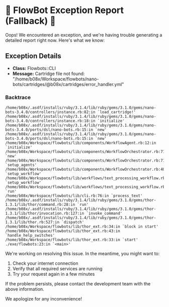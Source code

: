 # 🚨 FlowBot Exception Report (Fallback) 🚨

Oops! We encountered an exception, and we're having trouble generating a detailed report right now. Here's what we know:

## Exception Details

- **Class:** Flowbots::CLI
- **Message:** Cartridge file not found: "/home/b08x/Workspace/flowbots/nano-bots/cartridges/@b08x/cartridges/error_handler.yml"

### Backtrace

```
/home/b08x/.asdf/installs/ruby/3.1.4/lib/ruby/gems/3.1.0/gems/nano-bots-3.4.0/controllers/instance.rb:82:in `load_cartridge!'
/home/b08x/.asdf/installs/ruby/3.1.4/lib/ruby/gems/3.1.0/gems/nano-bots-3.4.0/controllers/instance.rb:18:in `initialize'
/home/b08x/.asdf/installs/ruby/3.1.4/lib/ruby/gems/3.1.0/gems/nano-bots-3.4.0/ports/dsl/nano-bots.rb:15:in `new'
/home/b08x/.asdf/installs/ruby/3.1.4/lib/ruby/gems/3.1.0/gems/nano-bots-3.4.0/ports/dsl/nano-bots.rb:15:in `new'
/home/b08x/Workspace/flowbots/lib/components/WorkflowAgent.rb:12:in `initialize'
/home/b08x/Workspace/flowbots/lib/components/WorkflowOrchestrator.rb:71:in `new'
/home/b08x/Workspace/flowbots/lib/components/WorkflowOrchestrator.rb:71:in `setup_agents'
/home/b08x/Workspace/flowbots/lib/components/WorkflowOrchestrator.rb:40:in `setup_workflow'
/home/b08x/Workspace/flowbots/lib/workflows/text_processing_workflow.rb:36:in `setup_workflow'
/home/b08x/Workspace/flowbots/lib/workflows/text_processing_workflow.rb:14:in `run'
/home/b08x/Workspace/flowbots/lib/cli.rb:76:in `process_text'
/home/b08x/.asdf/installs/ruby/3.1.4/lib/ruby/gems/3.1.0/gems/thor-1.3.1/lib/thor/command.rb:28:in `run'
/home/b08x/.asdf/installs/ruby/3.1.4/lib/ruby/gems/3.1.0/gems/thor-1.3.1/lib/thor/invocation.rb:127:in `invoke_command'
/home/b08x/.asdf/installs/ruby/3.1.4/lib/ruby/gems/3.1.0/gems/thor-1.3.1/lib/thor.rb:527:in `dispatch'
/home/b08x/Workspace/flowbots/lib/thor_ext.rb:34:in `block in start'
/home/b08x/Workspace/flowbots/lib/thor_ext.rb:43:in `handle_help_switches'
/home/b08x/Workspace/flowbots/lib/thor_ext.rb:33:in `start'
./exe/flowbots:23:in `<main>'
```

We're working on resolving this issue. In the meantime, you might want to:

1. Check your internet connection
2. Verify that all required services are running
3. Try your request again in a few minutes

If the problem persists, please contact the development team with the above information.

We apologize for any inconvenience!
